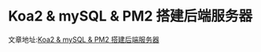 # Koa2 & mySQL & PM2 搭建后端服务器

文章地址:<a href="https://juejin.im/post/5e05c1d3f265da33a159e054">Koa2 & mySQL & PM2 搭建后端服务器</a>
